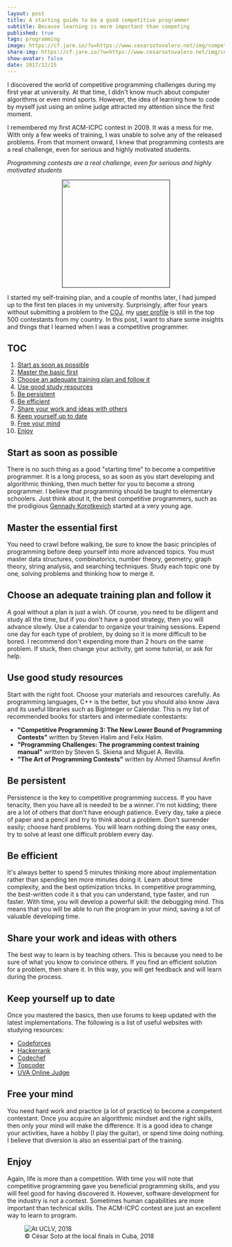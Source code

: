 ```yaml
---
layout: post
title: A starting guide to be a good competitive programmer
subtitle: Because learning is more important than competing
published: true
tags: programming
image: https://cf.jare.io/?u=https://www.cesarsotovalero.net/img/competitive-programming-brain.png
share-img: https://cf.jare.io/?u=https://www.cesarsotovalero.net/img/competitive-programming-brain.png
show-avatar: false
date: 2017/12/15
---
```


I discovered the world of competitive programming challenges during my first year at university. At that time, I didn't know much about computer algorithms or even mind sports. However, the idea of learning how to code by myself just using an online judge attracted my attention since the first moment. 

I remembered my first ACM-ICPC contest in 2009. It was a mess for me. With only a few weeks of training, I was unable to solve any of the released problems. From that moment onward, I knew that programming contests are a real challenge, even for serious and highly motivated students.

<aside class="quote">
    <em>Programming contests are a real challenge, even for serious and highly motivated students</em>
</aside>


<p align="center">
  <a href="">
    <img src="https://cf.jare.io/?u=https://www.cesarsotovalero.net/img/competitive-programming.png" height="250px"/>
  </a>
</p>

I started my self-training plan, and a couple of months later, I had jumped up to the first ten places in my university. Surprisingly, after four years without submitting a problem to the [COJ](http://coj.uci.cu/),  my [user profile](http://coj.uci.cu/user/useraccount.xhtml?username=CeSaR_uclv) is still in the top 500 contestants from my country. In this post, I want to share some insights and things that I learned when I was a competitive programmer.  

## TOC
1.	[Start as soon as possible](#start-as-soon-as-possible)
2.	[Master the basic first](#master-the-basic-first)
3.	[Choose an adequate training plan and follow it](#choose-an-adequate-training-plan-and-follow-it)
4.	[Use good study resources](#use-good-study-resources)
5.	[Be persistent](#be-persistent)
6.	[Be efficient](#be-efficient)
7.	[Share your work and ideas with others](#share-your-work-and-ideas-with-others)
8.	[Keep yourself up to date](#keep-yourself-up-to-date)
9.	[Free your mind](#free-your-mind)
10.	[Enjoy](#enjoy)


## Start as soon as possible
There is no such thing as a good "starting time" to become a competitive programmer. It is a long process, so as soon as you start developing and algorithmic thinking, then much better for you to become a strong programmer. I believe that programming should be taught to elementary schoolers. Just think about it, the best competitive programmers, such as the prodigious [Gennady Korotkevich](https://en.wikipedia.org/wiki/Gennady_Korotkevich) started at a very young age. 

## Master the essential first
You need to crawl before walking, be sure to know the basic principles of programming before deep yourself into more advanced topics. You must master data structures, combinatorics, number theory, geometry, graph theory, string analysis, and searching techniques. Study each topic one by one, solving problems and thinking how to merge it.

## Choose an adequate training plan and follow it
A goal without a plan is just a wish. Of course, you need to be diligent and study all the time, but if you don't have a good strategy, then you will advance slowly. Use a calendar to organize your training sessions. Expend one day for each type of problem, by doing so it is more difficult to be bored. I recommend don't expending more than 2 hours on the same problem. If stuck, then change your activity, get some tutorial, or ask for help. 

## Use good study resources
Start with the right foot. Choose your materials and resources carefully. As programming languages, C++ is the better, but you should also know Java and its useful libraries such as BigInteger or Calendar. This is my list of recommended books for starters and intermediate contestants:
- **"Competitive Programming 3: The New Lower Bound of Programming Contests"** written by Steven Halim and Felix Halim.
- **"Programming Challenges: The programming contest training manual"** written by Steven S. Skiena and Miguel A. Revilla.
- **"The Art of Programming Contests"** written by Ahmed Shamsul Arefin

## Be persistent
Persistence is the key to competitive programming success. If you have tenacity, then you have all is needed to be a winner. I'm not kidding; there are a lot of others that don't have enough patience. Every day, take a piece of paper and a pencil and try to think about a problem. Don't surrender easily; choose hard problems. You will learn nothing doing the easy ones, try to solve at least one difficult problem every day.

## Be efficient
It's always better to spend 5 minutes thinking more about implementation rather than spending ten more minutes doing it. Learn about time complexity, and the best optimization tricks. In competitive programming, the best-written code it s that you can understand, type faster, and run faster. With time, you will develop a powerful skill: the debugging mind. This means that you will be able to run the program in your mind, saving a lot of valuable developing time.

## Share your work and ideas with others 
The best way to learn is by teaching others. This is because you need to be sure of what you know to convince others. If you find an efficient solution for a problem, then share it. In this way, you will get feedback and will learn during the process.

## Keep yourself up to date
Once you mastered the basics, then use forums to keep updated with the latest implementations. The following is a list of useful websites with studying resources:
- [Codeforces](http://codeforces.com/) 
- [Hackerrank](http://hackerrank.com/)
- [Codechef](http://www.codechef.com/) 
- [Topcoder](http://www.topcoder.com/) 
- [UVA Online Judge](http://uva.onlinejudge.org/) 

## Free your mind
You need hard work and practice (a lot of practice) to become a competent contestant. Once you acquire an algorithmic mindset and the right skills, then only your mind will make the difference. It is a good idea to change your activities, have a hobby (I play the guitar), or spend time doing nothing. I believe that diversion is also an essential part of the training.

## Enjoy
Again, life is more than a competition. With time you will note that competitive programming gave you beneficial programming skills, and you will feel good for having discovered it. However,  software development for the industry is not a contest. Sometimes human capabilities are more important than technical skills. The ACM-ICPC contest are just an excellent way to learn to program.

<figure class="jb_picture">
    <img src="https://cf.jare.io/?u=https://www.cesarsotovalero.net/img/ACM-ICPC.jpg" 
    alt="At UCLV, 2018"
    longdesc="#c13e1390" />
    <figcaption class="stroke">
    &#169; César Soto at the local finals in Cuba, 2018
    </figcaption>
</figure>

<br>


